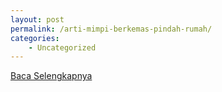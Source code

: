 ```yaml
---
layout: post
permalink: /arti-mimpi-berkemas-pindah-rumah/
categories:
    - Uncategorized
---
```


[Baca Selengkapnya](/05)